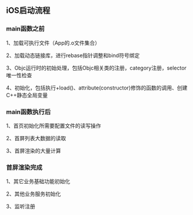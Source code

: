 ## iOS启动流程

### main函数之前

1、加载可执行文件（App的.o文件集合）

2、加载动态链接库，进行rebase指针调整和bind符号绑定

3、Objc运行时的初始处理，包括Objc相关类的注册，category注册，selector唯一性检查

4、初始化，包括执行+load()、attribute(constructor)修饰的函数的调用、创建C++静态全局变量

### main函数执行后

1、首页初始化所需要配置文件的读写操作

2、首屏列表大数据的读取

3、首屏渲染的大量计算

### 首屏渲染完成

1、其它业务基础功能初始化

2、其他业务服务初始化

3、监听注册